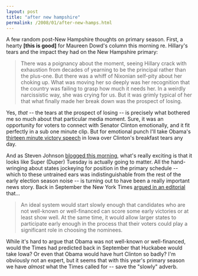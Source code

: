 ```yaml
---
layout: post
title: "after new hampshire"
permalink: /2008/01/after-new-hamps.html
---
```


A few random post-New Hampshire thoughts on primary season. First, a hearty **\[this is good\]** for Maureen Dowd's column this morning re. Hillary's tears and the impact they had on the New Hampshire primary:

> There was a poignancy about the moment, seeing Hillary crack with exhaustion from decades of yearning to be the principal rather than the plus-one. But there was a whiff of Nixonian self-pity about her choking up. What was moving her so deeply was her recognition that the country was failing to grasp how much it needs her. In a weirdly narcissistic way, she was crying for us. But it was grimly typical of her that what finally made her break down was the prospect of losing.

Yes, _that_ \-\- the tears at the prospect of losing -- is precisely what bothered me so much about that particular media moment. Sure, it was an opportunity for voters to connect with Senator Clinton emotionally, and it fit perfectly in a sub one minute clip. But for emotional punch I'll take Obama's [thirteen minute victory speech](http://link.brightcove.com/services/link/bcpid900881681/bclid900480414/bctid1366492713) in Iowa over Clinton's breakfast tears any day.

And as Steven Johnson [blogged this morning](http://www.stevenberlinjohnson.com/2008/01/new-hampshire.html), what's really exciting is that it looks like Super (Duper) Tuesday is actually going to matter. All the hand-wringing about states jockeying for position in the primary schedule -- which to these untrained ears was indistinguishable from the rest of the early election season noise -- is turning out to have been a really important news story. Back in September the New York Times [argued in an editorial](http://www.nytimes.com/2007/09/02/opinion/02sun1.html) that...

> An ideal system would start slowly enough that candidates who are not well-known or well-financed can score some early victories or at least show well. At the same time, it would allow larger states to participate early enough in the process that their voters could play a significant role in choosing the nominees.

While it's hard to argue that Obama was not well-known or well-financed, would the Times had predicted back in September that Huckabee would take Iowa? Or even that Obama would have hurt Clinton so badly? I'm obviously not an expert, but it seems that with this year's primary season we have _almost_ what the Times called for -- save the "slowly" adverb.